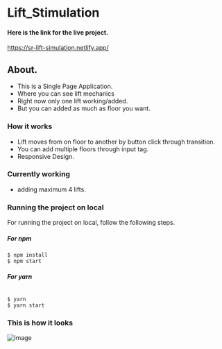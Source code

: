 # Lift_Stimulation 

#### Here is the link for the live project.
https://sr-lift-simulation.netlify.app/

## About.
- This is a Single Page Application.
- Where you can see lift mechanics
- Right now only one lift working/added.
- But you can added as much as floor you want.


### How it works 
- Lift moves from on floor to another by button click through transition.
- You can add multiple floors through input tag.
- Responsive Design.

### Currently working 
- adding maximum 4 lifts.


### Running the project on local
For running the project on local, follow the following steps.
##### For npm
```
$ npm install
$ npm start
```
##### For yarn
```

$ yarn
$ yarn start
```
### This is how it looks
![image](https://user-images.githubusercontent.com/73482745/133224640-49de0d5b-e4bf-4ac1-bdf4-ca8900f89d66.png)



